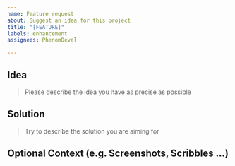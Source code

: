 ```yaml
---
name: Feature request
about: Suggest an idea for this project
title: "[FEATURE]"
labels: enhancement
assignees: PhenomDevel

---
```


## Idea
> Please describe the idea you have as precise as possible

## Solution
> Try to describe the solution you are aiming for

## Optional Context (e.g. Screenshots, Scribbles ...)

